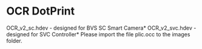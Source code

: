 # OCR DotPrint

OCR_v2_sc.hdev - designed for BVS SC Smart Camera*
OCR_v2_svc.hdev - designed for SVC Controller*
Please import the file plic.occ to the images folder.




